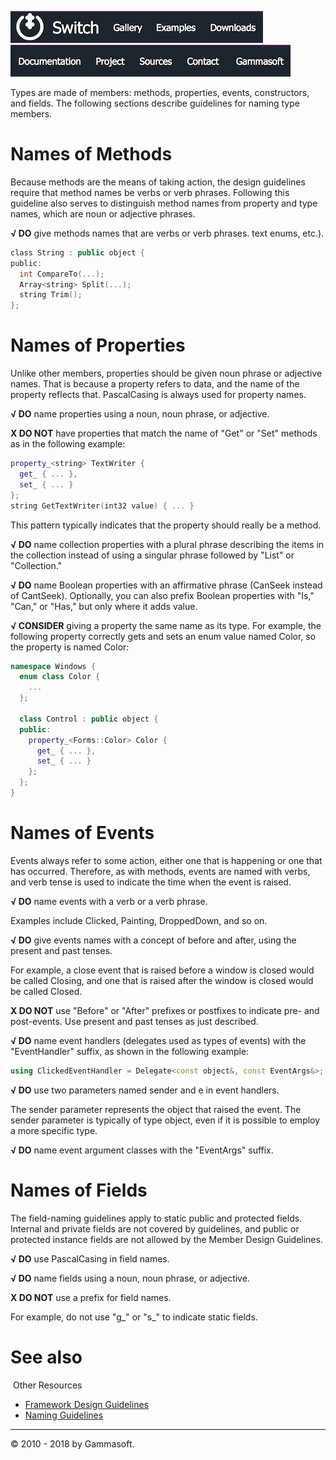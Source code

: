 [![Switch](../docs/Pictures/Menu/Switch.png)](Home.md)[![Switch](../docs/Pictures/Menu/Gallery.png)](Gallery.md)[![Switch](../docs/Pictures/Menu/Examples.png)](Examples.md)[![Switch](../docs/Pictures/Menu/Downloads.png)](Downloads.md)[![Switch](../docs/Pictures/Menu/Documentation.png)](Documentation.md)[![Switch](../docs/Pictures/Menu/Project.png)](https://sourceforge.net/projects/switchpro)[![Switch](../docs/Pictures/Menu/Sources.png)](https://github.com/gammasoft71/switch)[![Switch](../docs/Pictures/Menu/Contact.png)](Contact.md)[![Switch](../docs/Pictures/Menu/Gammasoft.png)](https://gammasoft71.wixsite.com/gammasoft)

Types are made of members: methods, properties, events, constructors, and fields. The following sections describe guidelines for naming type members.

# Names of Methods

Because methods are the means of taking action, the design guidelines require that method names be verbs or verb phrases. Following this guideline also serves to distinguish method names from property and type names, which are noun or adjective phrases.

**√ DO** give methods names that are verbs or verb phrases. 
​text enums, etc.).

```c++
​class String : public object {
​public:
  int CompareTo(...);
  Array<string> Split(...);
  string Trim();
};
```

# Names of Properties

Unlike other members, properties should be given noun phrase or adjective names. That is because a property refers to data, and the name of the property reflects that. PascalCasing is always used for property names.

**√ DO** name properties using a noun, noun phrase, or adjective.

**X DO NOT** have properties that match the name of "Get" or "Set" methods as in the following example: 

```c++
property_<string> TextWriter {
  get_ { ... },
  set_ { ... }
};
string GetTextWriter(int32 value) { ... }
```

This pattern typically indicates that the property should really be a method.

**√ DO** name collection properties with a plural phrase describing the items in the collection instead of using a singular phrase followed by "List" or "Collection."

**√ DO** name Boolean properties with an affirmative phrase (CanSeek instead of CantSeek). Optionally, you can also prefix Boolean properties with "Is," "Can," or "Has," but only where it adds value.

**√ CONSIDER** giving a property the same name as its type.
For example, the following property correctly gets and sets an enum value named Color, so the property is named Color:

```c++
namespace Windows {
  enum class Color {
    ...
  };
​
  class Control : public object {
  public:
    property_<Forms::Color> Color {
      get_ { ... },
      set_ { ... }
    };
  };
}
```

# Names of Events

Events always refer to some action, either one that is happening or one that has occurred. Therefore, as with methods, events are named with verbs, and verb tense is used to indicate the time when the event is raised.

**√ DO** name events with a verb or a verb phrase.

Examples include Clicked, Painting, DroppedDown, and so on.

**√ DO** give events names with a concept of before and after, using the present and past tenses.

For example, a close event that is raised before a window is closed would be called Closing, and one that is raised after the window is closed would be called Closed.

**X DO NOT** use "Before" or "After" prefixes or postfixes to indicate pre- and post-events. Use present and past tenses as just described.

**√ DO** name event handlers (delegates used as types of events) with the "EventHandler" suffix, as shown in the following example:

```c++
using ClickedEventHandler = Delegate<const object&, const EventArgs&>;
```
**√ DO** use two parameters named sender and e in event handlers.

The sender parameter represents the object that raised the event. The sender parameter is typically of type object, even if it is possible to employ a more specific type.

**√ DO** name event argument classes with the "EventArgs" suffix.

# Names of Fields

The field-naming guidelines apply to static public and protected fields. Internal and private fields are not covered by guidelines, and public or protected instance fields are not allowed by the Member Design Guidelines.

**√ DO** use PascalCasing in field names.

**√ DO** name fields using a noun, noun phrase, or adjective.

**X DO NOT** use a prefix for field names.

For example, do not use "g_" or "s_" to indicate static fields.

# See also
​
Other Resources

* [Framework Design Guidelines](FrameworkDesignGuidelines.md)
* [Naming Guidelines](NamingGuidelines.md)

______________________________________________________________________________________________

© 2010 - 2018 by Gammasoft.
